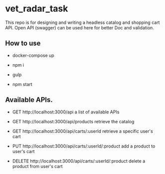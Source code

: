 # vet_radar_task
This repo is for designing and writing a headless catalog and shopping cart API.
Open API (swagger) can be used here for better Doc and validation.

## How to use
- docker-compose up

- npm i

- gulp

- npm start

## Available APIs.
- GET http://localhost:3000/api  a list of available APIs

- GET http://localhost:3000/api/products  retrieve the catalog

- GET http://localhost:3000/api/carts/:userId  retrieve a specific user's cart

- PUT http://localhost:3000/api/carts/:userId/:product  add a product to user's cart

- DELETE http://localhost:3000/api/carts/:userId/:product delete a product from user's cart

